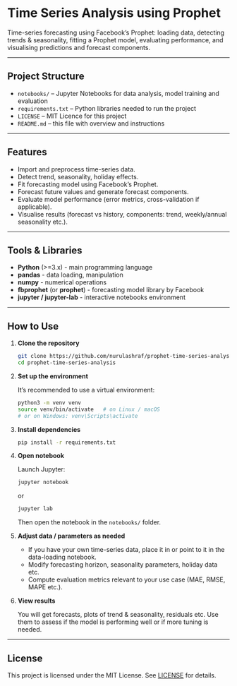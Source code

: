 # Time Series Analysis using Prophet

Time-series forecasting using Facebook’s Prophet: loading data, detecting trends & seasonality, fitting a Prophet model, evaluating performance, and visualising predictions and forecast components.

---

## Project Structure

- `notebooks/` – Jupyter Notebooks for data analysis, model training and evaluation  
- `requirements.txt` – Python libraries needed to run the project  
- `LICENSE` – MIT Licence for this project  
- `README.md` – this file with overview and instructions

---

## Features

- Import and preprocess time-series data.  
- Detect trend, seasonality, holiday effects.  
- Fit forecasting model using Facebook’s Prophet.  
- Forecast future values and generate forecast components.  
- Evaluate model performance (error metrics, cross-validation if applicable).  
- Visualise results (forecast vs history, components: trend, weekly/annual seasonality etc.).

---

## Tools & Libraries

- **Python** (>=3.x) - main programming language 
- **pandas** - data loading, manipulation 
- **numpy** - numerical operations 
- **fbprophet** (or **prophet**) - forecasting model library by Facebook 
- **jupyter / jupyter-lab** - interactive notebooks environment 

---

## How to Use

1. **Clone the repository**

   ```bash
   git clone https://github.com/nurulashraf/prophet-time-series-analysis.git
   cd prophet-time-series-analysis
    ````

2. **Set up the environment**

   It’s recommended to use a virtual environment:

   ```bash
   python3 -m venv venv
   source venv/bin/activate   # on Linux / macOS
   # or on Windows: venv\Scripts\activate
   ```

3. **Install dependencies**

   ```bash
   pip install -r requirements.txt
   ```

4. **Open notebook**

   Launch Jupyter:

   ```bash
   jupyter notebook
   ```

   or

   ```bash
   jupyter lab
   ```

   Then open the notebook in the `notebooks/` folder.

5. **Adjust data / parameters as needed**

   * If you have your own time-series data, place it in or point to it in the data-loading notebook.
   * Modify forecasting horizon, seasonality parameters, holiday data etc.
   * Compute evaluation metrics relevant to your use case (MAE, RMSE, MAPE etc.).

6. **View results**

   You will get forecasts, plots of trend & seasonality, residuals etc. Use them to assess if the model is performing well or if more tuning is needed.

---

## License

This project is licensed under the MIT License. See [LICENSE](LICENSE) for details.



